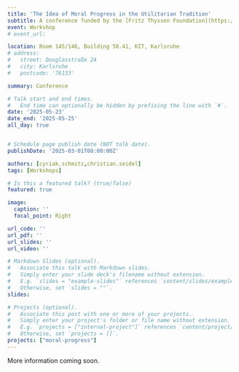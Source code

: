 ```yaml
---
title: 'The Idea of Moral Progress in the Utilitarian Tradition'
subtitle: A conference funded by the [Fritz Thyssen Foundation](https://www.fritz-thyssen-stiftung.de/en/)
event: Workshop
# event_url: 

location: Room 145/146, Building 50.41, KIT, Karlsruhe
# address:
#   street: Douglasstraße 24
#   city: Karlsruhe
#   postcode: '76133'

summary: Conference

# Talk start and end times.
#   End time can optionally be hidden by prefixing the line with `#`.
date: '2025-05-23'
date_end: '2025-05-25'
all_day: true


# Schedule page publish date (NOT talk date).
publishDate: '2025-03-01T08:00:00Z'

authors: [cyriak.schmitz,christian.seidel]
tags: [Workshops]

# Is this a featured talk? (true/false)
featured: true

image:
  caption: ''
  focal_point: Right

url_code: ''
url_pdf: ''
url_slides: ''
url_video: ''

# Markdown Slides (optional).
#   Associate this talk with Markdown slides.
#   Simply enter your slide deck's filename without extension.
#   E.g. `slides = "example-slides"` references `content/slides/example-slides.md`.
#   Otherwise, set `slides = ""`.
slides:

# Projects (optional).
#   Associate this post with one or more of your projects.
#   Simply enter your project's folder or file name without extension.
#   E.g. `projects = ["internal-project"]` references `content/project/deep-learning/index.md`.
#   Otherwise, set `projects = []`.
projects: ["moral-progress"]
---
```


More information coming soon.
